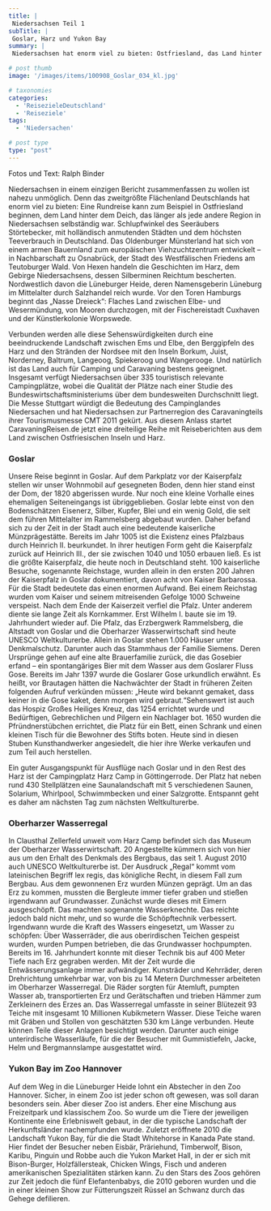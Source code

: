 ```yaml
---
title: |
 Niedersachsen Teil 1
subTitle: |
 Goslar, Harz und Yukon Bay
summary: |
 Niedersachsen hat enorm viel zu bieten: Ostfriesland, das Land hinter dem Deich. Osnabrück, die Stadt des Westfälischen Friedens. Der Harz, das Gebirge Niedersachsens. Die Lüneburger Heide und das „Nasse Dreieck“ zwischen Elbe- und Wesermündung, von Mooren durchzogen, mit der Künstlerkolonie Worpswede.

# post thumb
image: '/images/items/100908_Goslar_034_kl.jpg'

# taxonomies
categories: 
  - 'ReisezieleDeutschland'
  - 'Reiseziele'
tags:
  - 'Niedersachen'

# post type
type: "post"
---
```


Fotos und Text: Ralph Binder

Niedersachsen in einem einzigen Bericht zusammenfassen zu wollen ist nahezu unmöglich. Denn das zweitgrößte Flächenland Deutschlands hat enorm viel zu bieten: Eine Rundreise kann zum Beispiel in Ostfriesland beginnen, dem Land hinter dem Deich, das länger als jede andere Region in Niedersachsen selbständig war. Schlupfwinkel des Seeräubers Störtebecker, mit holländisch anmutenden Städten und dem höchsten Teeverbrauch in Deutschland. Das Oldenburger Münsterland hat sich von einem armen Bauernland zum europäischen Viehzuchtzentrum entwickelt – in Nachbarschaft zu Osnabrück, der Stadt des Westfälischen Friedens am Teutoburger Wald. Von Hexen handeln die Geschichten im Harz, dem Gebirge Niedersachsens, dessen Silberminen Reichtum bescherten. Nordwestlich davon die Lüneburger Heide, deren Namensgeberin Lüneburg im Mittelalter durch Salzhandel reich wurde. Vor den Toren Hamburgs beginnt das „Nasse Dreieck“: Flaches Land zwischen Elbe- und Wesermündung, von Mooren durchzogen, mit der Fischereistadt Cuxhaven und der Künstlerkolonie Worpswede.  

Verbunden werden alle diese Sehenswürdigkeiten durch eine beeindruckende Landschaft zwischen Ems und Elbe, den Berggipfeln des Harz und den Stränden der Nordsee mit den Inseln Borkum, Juist, Norderney, Baltrum, Langeoog, Spiekeroog und Wangerooge. Und natürlich ist das Land auch für Camping und Caravaning bestens geeignet. Insgesamt verfügt Niedersachsen über 335 touristisch relevante Campingplätze, wobei die Qualität der Plätze nach einer Studie des Bundeswirtschaftsministeriums über dem bundesweiten Durchschnitt liegt. Die Messe Stuttgart würdigt die Bedeutung des Campinglandes Niedersachen und hat Niedersachsen zur Partnerregion des Caravaningteils ihrer Tourismusmesse CMT 2011 gekürt. Aus diesem Anlass startet CaravaningReisen.de jetzt eine dreiteilige Reihe mit Reiseberichten aus dem Land zwischen Ostfriesischen Inseln und Harz.  

### Goslar

Unsere Reise beginnt in Goslar. Auf dem Parkplatz vor der Kaiserpfalz stellen wir unser Wohnmobil auf gesegneten Boden, denn hier stand einst der Dom, der 1820 abgerissen wurde. Nur noch eine kleine Vorhalle eines ehemaligen Seiteneingangs ist übriggeblieben. Goslar lebte einst von den Bodenschätzen Eisenerz, Silber, Kupfer, Blei und ein wenig Gold, die seit dem führen Mittelalter im Rammelsberg abgebaut wurden. Daher befand sich zu der Zeit in der Stadt auch eine bedeutende kaiserliche Münzprägestätte. Bereits im Jahr 1005 ist die Existenz eines Pfalzbaus durch Heinrich II. beurkundet. In ihrer heutigen Form geht die Kaiserpfalz zurück auf Heinrich III., der sie zwischen 1040 und 1050 erbauen ließ. Es ist die größte Kaiserpfalz, die heute noch in Deutschland steht. 100 kaiserliche Besuche, sogenannte Reichstage, wurden allein in den ersten 200 Jahren der Kaiserpfalz in Goslar dokumentiert, davon acht von Kaiser Barbarossa. Für die Stadt bedeutete das einen enormen Aufwand. Bei einem Reichstag wurden vom Kaiser und seinem mitreisenden Gefolge 1000 Schweine verspeist. Nach dem Ende der Kaiserzeit verfiel die Pfalz. Unter anderem diente sie lange Zeit als Kornkammer. Erst Wilhelm I. baute sie im 19. Jahrhundert wieder auf. Die Pfalz, das Erzbergwerk Rammelsberg, die Altstadt von Goslar und die Oberharzer Wasserwirtschaft sind heute UNESCO Weltkulturerbe. Allein in Goslar stehen 1.000 Häuser unter Denkmalschutz. Darunter auch das Stammhaus der Familie Siemens. Deren Ursprünge gehen auf eine alte Brauerfamilie zurück, die das Gosebier erfand – ein spontangäriges Bier mit dem Wasser aus dem Goslarer Fluss Gose. Bereits im Jahr 1397 wurde die Goslarer Gose urkundlich erwähnt. Es heißt, vor Brautagen hätten die Nachwächter der Stadt in früheren Zeiten folgenden Aufruf verkünden müssen: „Heute wird bekannt gemaket, dass keiner in die Gose kaket, denn morgen wird gebraut.“Sehenswert ist auch das Hospiz Großes Heiliges Kreuz, das 1254 errichtet wurde und Bedürftigen, Gebrechlichen und Pilgern ein Nachlager bot. 1650 wurden die Pfründnerstübchen errichtet, die Platz für ein Bett, einen Schrank und einen kleinen Tisch für die Bewohner des Stifts boten. Heute sind in diesen Stuben Kunsthandwerker angesiedelt, die hier ihre Werke verkaufen und zum Teil auch herstellen.  

Ein guter Ausgangspunkt für Ausflüge nach Goslar und in den Rest des Harz ist der Campingplatz Harz Camp in Göttingerrode. Der Platz hat neben rund 430 Stellplätzen eine Saunalandschaft mit 5 verschiedenen Saunen, Solarium, Whirlpool, Schwimmbecken und einer Salzgrotte. Entspannt geht es daher am nächsten Tag zum nächsten Weltkulturerbe.  

### Oberharzer Wasserregal

In Clausthal Zellerfeld unweit vom Harz Camp befindet sich das Museum der Oberharzer Wasserwirtschaft. 20 Angestellte kümmern sich von hier aus um den Erhalt des Denkmals des Bergbaus, das seit 1. August 2010 auch UNESCO Weltkulturerbe ist. Der Ausdruck „Regal“ kommt vom lateinischen Begriff lex regis, das königliche Recht, in diesem Fall zum Bergbau. Aus dem gewonnenen Erz wurden Münzen geprägt. Um an das Erz zu kommen, mussten die Bergleute immer tiefer graben und stießen irgendwann auf Grundwasser. Zunächst wurde dieses mit Eimern ausgeschöpft. Das machten sogenannte Wasserknechte. Das reichte jedoch bald nicht mehr, und so wurde die Schöpftechnik verbessert. Irgendwann wurde die Kraft des Wassers eingesetzt, um Wasser zu schöpfen: Über Wasserräder, die aus oberirdischen Teichen gespeist wurden, wurden Pumpen betrieben, die das Grundwasser hochpumpten. Bereits im 16. Jahrhundert konnte mit dieser Technik bis auf 400 Meter Tiefe nach Erz gegraben werden. Mit der Zeit wurde die Entwässerungsanlage immer aufwändiger. Kunsträder und Kehrräder, deren Drehrichtung umkehrbar war, von bis zu 14 Metern Durchmesser arbeiteten im Oberharzer Wasserregal. Die Räder sorgten für Atemluft, pumpten Wasser ab, transportierten Erz und Gerätschaften und trieben Hämmer zum Zerkleinern des Erzes an. Das Wasserregal umfasste in seiner Blütezeit 93 Teiche mit insgesamt 10 Millionen Kubikmetern Wasser. Diese Teiche waren mit Gräben und Stollen von geschätzten 530 km Länge verbunden. Heute können Teile dieser Anlagen besichtigt werden. Darunter auch einige unterirdische Wasserläufe, für die der Besucher mit Gummistiefeln, Jacke, Helm und Bergmannslampe ausgestattet wird.  

### Yukon Bay im Zoo Hannover

Auf dem Weg in die Lüneburger Heide lohnt ein Abstecher in den Zoo Hannover. Sicher, in einem Zoo ist jeder schon oft gewesen, was soll daran besonders sein. Aber dieser Zoo ist anders. Eher eine Mischung aus Freizeitpark und klassischem Zoo. So wurde um die Tiere der jeweiligen Kontinente eine Erlebniswelt gebaut, in der die typische Landschaft der Herkunftsländer nachempfunden wurde. Zuletzt eröffnete 2010 die Landschaft Yukon Bay, für die die Stadt Whitehorse in Kanada Pate stand. Hier findet der Besucher neben Eisbär, Präriehund, Timberwolf, Bison, Karibu, Pinguin und Robbe auch die Yukon Market Hall, in der er sich mit Bison-Burger, Holzfällersteak, Chicken Wings, Fisch und anderen amerikanischen Spezialitäten stärken kann. Zu den Stars des Zoos gehören zur Zeit jedoch die fünf Elefantenbabys, die 2010 geboren wurden und die in einer kleinen Show zur Fütterungszeit Rüssel an Schwanz durch das Gehege defilieren.